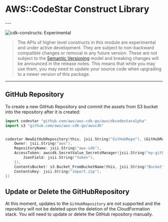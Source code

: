 # AWS::CodeStar Construct Library

<!--BEGIN STABILITY BANNER-->---


![cdk-constructs: Experimental](https://img.shields.io/badge/cdk--constructs-experimental-important.svg?style=for-the-badge)

> The APIs of higher level constructs in this module are experimental and under active development.
> They are subject to non-backward compatible changes or removal in any future version. These are
> not subject to the [Semantic Versioning](https://semver.org/) model and breaking changes will be
> announced in the release notes. This means that while you may use them, you may need to update
> your source code when upgrading to a newer version of this package.

---
<!--END STABILITY BANNER-->

## GitHub Repository

To create a new GitHub Repository and commit the assets from S3 bucket into the repository after it is created:

```go
import codestar "github.com/aws/aws-cdk-go/awscdkcodestaralpha"
import s3 "github.com/aws/aws-cdk-go/awscdk"


codestar.NewGitHubRepository(this, jsii.String("GitHubRepo"), &GitHubRepositoryProps{
	Owner: jsii.String("aws"),
	RepositoryName: jsii.String("aws-cdk"),
	AccessToken: awscdk.SecretValue_SecretsManager(jsii.String("my-github-token"), &SecretsManagerSecretOptions{
		JsonField: jsii.String("token"),
	}),
	ContentsBucket: s3.Bucket_FromBucketName(this, jsii.String("Bucket"), jsii.String("bucket-name")),
	ContentsKey: jsii.String("import.zip"),
})
```

## Update or Delete the GitHubRepository

At this moment, updates to the `GitHubRepository` are not supported and the repository will not be deleted upon the deletion of the CloudFormation stack. You will need to update or delete the GitHub repository manually.
